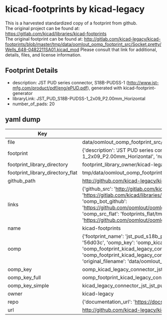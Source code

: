 # kicad-footprints by kicad-legacy  
This is a harvested standardized copy of a footprint from github.  
The original project can be found at:  
https://gitlab.com/kicad/libraries/kicad-footprints  
The original footprint can be found at:
http://gitlab.com/kicad-legacy/kicad-footprints/blob/master/tmp/data/oomlout_oomp_footprint_src/Socket.pretty/Wells_648-0482211SA01.kicad_mod
Please consult that link for additional, details, files, and license information.  
## Footprint Details
* description: JST PUD series connector, S18B-PUDSS-1 (http://www.jst-mfg.com/product/pdf/eng/ePUD.pdf), generated with kicad-footprint-generator  
* libraryLink: JST_PUD_S18B-PUDSS-1_2x09_P2.00mm_Horizontal  
* number_of_pads: 20  
## yaml dump  
| Key | Value |  
| --- | --- |  
| file | data/oomlout_oomp_footprint_src/kicad-footprints/Connector_JST.pretty/JST_PUD_S18B-PUDSS-1_2x09_P2.00mm_Horizontal.kicad_mod |  
| footprint | {'description': 'JST PUD series connector, S18B-PUDSS-1 (http://www.jst-mfg.com/product/pdf/eng/ePUD.pdf), generated with kicad-footprint-generator', 'libraryLink': 'JST_PUD_S18B-PUDSS-1_2x09_P2.00mm_Horizontal', 'number_of_pads': 20} |  
| footprint_library_directory | footprint_library_owner/kicad-legacy_kicad-footprints |  
| footprint_library_directory_flat | tmp/data/oomlout_oomp_footprint_src/footprints_flat/kicad_legacy_connector_jst_jst_pud_s18b_pudss_1_2x09_p2_00mm_horizontal/working |  
| github_path | http://github.com/kicad-legacy/kicad-footprints/blob/master/tmp/data/oomlout_oomp_footprint_src/Connector_JST.pretty/JST_PUD_S18B-PUDSS-1_2x09_P2.00mm_Horizontal.kicad_mod |  
| links | {'github_src': 'http://gitlab.com/kicad-legacy/kicad-footprints/blob/master/tmp/data/oomlout_oomp_footprint_src/Socket.pretty/Wells_648-0482211SA01.kicad_mod', 'github_src_repo': 'https://gitlab.com/kicad/libraries/kicad-footprints', 'oomp_bot': 'tmp/data/oomlout_oomp_footprint_src/footprints/kicad_legacy_connector_jst_jst_pud_s18b_pudss_1_2x09_p2_00mm_horizontal/working', 'oomp_bot_github': 'https://github.com/oomlout/oomlout_oomp_footprint_bot/tree/main/tmp/data/oomlout_oomp_footprint_src/footprints/kicad_legacy_connector_jst_jst_pud_s18b_pudss_1_2x09_p2_00mm_horizontal/working', 'oomp_src_flat': 'footprints_flat/tmp/data/oomlout_oomp_footprint_src/footprints_flat/kicad_legacy_connector_jst_jst_pud_s18b_pudss_1_2x09_p2_00mm_horizontal/working', 'oomp_src_flat_github': 'https://github.com/oomlout/oomlout_oomp_footprint_src/tree/main/tmp/data/oomlout_oomp_footprint_src/footprints_flat/kicad_legacy_connector_jst_jst_pud_s18b_pudss_1_2x09_p2_00mm_horizontal/working'} |  
| name | kicad-footprints |  
| oomp | {'footprint_name': 'jst_pud_s18b_pudss_1_2x09_p2_00mm_horizontal', 'library_name': 'connector_jst', 'md5': '56d03c12c052d832ee345e65130e7f0d', 'md5_10': '56d03c12c0', 'md5_5': '56d03', 'md5_6': '56d03c', 'oomp_key': 'oomp_kicad_legacy_connector_jst_jst_pud_s18b_pudss_1_2x09_p2_00mm_horizontal', 'oomp_key_extra': 'oomp_footprint_kicad_legacy_connector_jst_jst_pud_s18b_pudss_1_2x09_p2_00mm_horizontal', 'oomp_key_full': 'oomp_footprint_kicad_legacy_connector_jst_jst_pud_s18b_pudss_1_2x09_p2_00mm_horizontal_56d03c', 'oomp_key_simple': 'kicad_legacy_connector_jst_jst_pud_s18b_pudss_1_2x09_p2_00mm_horizontal', 'original_filename': 'data/oomlout_oomp_footprint_src/kicad-footprints/Connector_JST.pretty/JST_PUD_S18B-PUDSS-1_2x09_P2.00mm_Horizontal.kicad_mod', 'owner_name': 'kicad_legacy'} |  
| oomp_key | oomp_kicad_legacy_connector_jst_jst_pud_s18b_pudss_1_2x09_p2_00mm_horizontal |  
| oomp_key_full | oomp_footprint_kicad_legacy_connector_jst_jst_pud_s18b_pudss_1_2x09_p2_00mm_horizontal |  
| oomp_key_simple | kicad_legacy_connector_jst_jst_pud_s18b_pudss_1_2x09_p2_00mm_horizontal |  
| owner | kicad-legacy |  
| repo | {'documentation_url': 'https://docs.github.com/rest/repos/repos#get-a-repository', 'message': 'Not Found'} |  
| url | http://github.com/kicad-legacy/kicad-footprints |  

